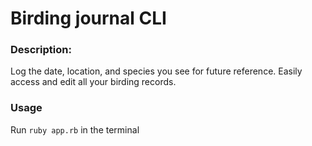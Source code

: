 # Birding journal CLI

### Description: 
Log the date, location, and species you see for future reference. Easily access and edit all your birding records.

### Usage
Run `ruby app.rb` in the terminal
